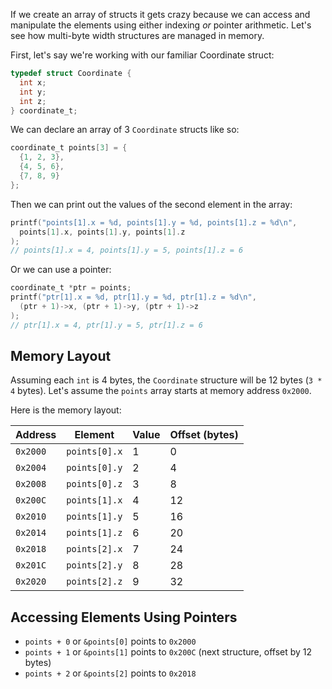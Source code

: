 If we create an array of structs it gets crazy because we can access and manipulate the elements using either indexing _or_ pointer arithmetic. Let's see how multi-byte width structures are managed in memory.

First, let's say we're working with our familiar Coordinate struct:

```c
typedef struct Coordinate {
  int x;
  int y;
  int z;
} coordinate_t;
```

We can declare an array of 3 `Coordinate` structs like so:

```c
coordinate_t points[3] = {
  {1, 2, 3},
  {4, 5, 6},
  {7, 8, 9}
};
```

Then we can print out the values of the second element in the array:

```c
printf("points[1].x = %d, points[1].y = %d, points[1].z = %d\n",
  points[1].x, points[1].y, points[1].z
);
// points[1].x = 4, points[1].y = 5, points[1].z = 6
```

Or we can use a pointer:

```c
coordinate_t *ptr = points;
printf("ptr[1].x = %d, ptr[1].y = %d, ptr[1].z = %d\n",
  (ptr + 1)->x, (ptr + 1)->y, (ptr + 1)->z
);
// ptr[1].x = 4, ptr[1].y = 5, ptr[1].z = 6
```

## Memory Layout

Assuming each `int` is 4 bytes, the `Coordinate` structure will be 12 bytes (`3 * 4` bytes). Let's assume the `points` array starts at memory address `0x2000`.

Here is the memory layout:

|Address|Element|Value|Offset (bytes)|
|---|---|---|---|
|`0x2000`|`points[0].x`|1|0|
|`0x2004`|`points[0].y`|2|4|
|`0x2008`|`points[0].z`|3|8|
|`0x200C`|`points[1].x`|4|12|
|`0x2010`|`points[1].y`|5|16|
|`0x2014`|`points[1].z`|6|20|
|`0x2018`|`points[2].x`|7|24|
|`0x201C`|`points[2].y`|8|28|
|`0x2020`|`points[2].z`|9|32|

## Accessing Elements Using Pointers

- `points + 0` or `&points[0]` points to `0x2000`
- `points + 1` or `&points[1]` points to `0x200C` (next structure, offset by 12 bytes)
- `points + 2` or `&points[2]` points to `0x2018`